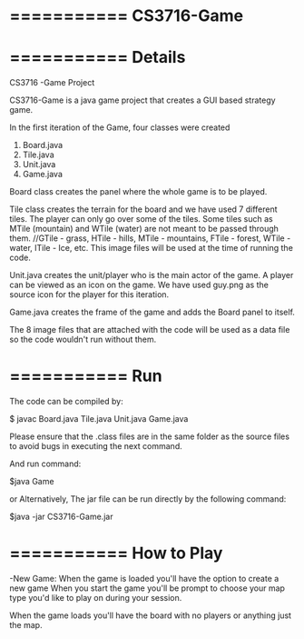 ===========
CS3716-Game
===========

===========
Details
===========

CS3716 -Game Project

CS3716-Game is a java game project that creates a GUI based strategy game.

In the first iteration of the Game, four classes were created 

1) Board.java
2) Tile.java
3) Unit.java
4) Game.java

Board class creates the panel where the whole game is to be played.

Tile class creates the terrain for the board and we have used 7 different tiles. The player can only go over some of the tiles. Some tiles such as MTile (mountain) and WTile (water) are not meant to be passed through them. 
//GTile - grass, HTile - hills, MTile - mountains, FTile - forest, WTile - water, ITile - Ice, etc.
This image files will be used at the time of running the code. 

Unit.java creates the unit/player who is the main actor of the game. A player can be viewed as an icon on the game. We have used guy.png as the source icon for the player for this iteration.

Game.java creates the frame of the game and adds the Board panel to itself. 

The 8 image files that are attached with the code will be used as a data file so the code wouldn't run without them.

===========
Run
===========

The code can be compiled by:

$ javac Board.java Tile.java Unit.java Game.java

Please ensure that the .class files are in the same folder as the source files to avoid bugs in executing the next command. 

And run command: 

$java Game

or Alternatively, The jar file can be run directly by the following command:

$java -jar CS3716-Game.jar 

===========
How to Play
===========

-New Game:
When the game is loaded you'll have the option to create a new game
When you start the game you'll be prompt to choose your map type you'd like to play on during your session.

When the game loads you'll have the board with no players or anything just the map.